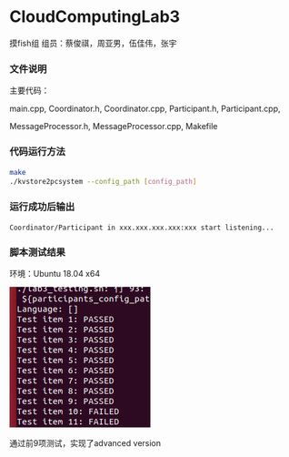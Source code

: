 # CloudComputingLab3

摸fish组 组员：蔡俊祺，周亚男，伍佳伟，张宇

### 文件说明

主要代码：

main.cpp, Coordinator.h, Coordinator.cpp, Participant.h, Participant.cpp, 

MessageProcessor.h, MessageProcessor.cpp, Makefile



### 代码运行方法

```bash
make
./kvstore2pcsystem --config_path [config_path]
```



### 运行成功后输出

```
Coordinator/Participant in xxx.xxx.xxx.xxx:xxx start listening...
```



### 脚本测试结果

环境：Ubuntu 18.04 x64

<img src="test.png"  />

通过前9项测试，实现了advanced version

